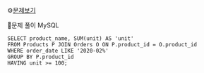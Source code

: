 ⚙[문제보기](https://leetcode.com/problems/list-the-products-ordered-in-a-period/description/)



🔎문제 풀이
MySQL
```MySQL
SELECT product_name, SUM(unit) AS 'unit'
FROM Products P JOIN Orders O ON P.product_id = O.product_id
WHERE order_date LIKE '2020-02%'
GROUP BY P.product_id
HAVING unit >= 100;
```
